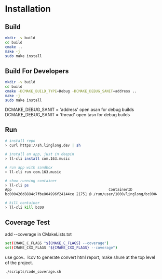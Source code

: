 # Installation

## Build

```bash
mkdir -v build
cd build
cmake ..
make -j
sudo make install
```

## Build For Developers
```bash
mkdir -v build
cd build
cmake -DCMAKE_BUILD_TYPE=Debug -DCMAKE_DEBUG_SANIT=address ..
make -j
sudo make install
```
DCMAKE_DEBUG_SANIT = 'address' open asan for debug builds
DCMAKE_DEBUG_SANIT = 'thread' open tasn for debug builds

## Run

```bash
# install repo
> curl https://sh.linglong.dev | sh

# install an app, just in deepin
> ll-cli install com.163.music

# run app with sandbox
> ll-cli run com.163.music

# show running container
> ll-cli ps
App                                             ContainerID                         Pid     Path
bc000426d8884c7fbe804996f24144ce 21751 @ /run/user/1000/linglong/bc000426d8884c7fbe804996f24144ce

# kill container
> ll-cli kill bc00
```

## Coverage Test

add --coverage in CMakeLists.txt

```bash
set(CMAKE_C_FLAGS "${CMAKE_C_FLAGS} --coverage")
set(CMAKE_CXX_FLAGS "${CMAKE_CXX_FLAGS} --coverage")
```

use gcov、lcov to generate convert html report, make shure at the top level of the project.

```bash
./scripts/code_coverage.sh
```
